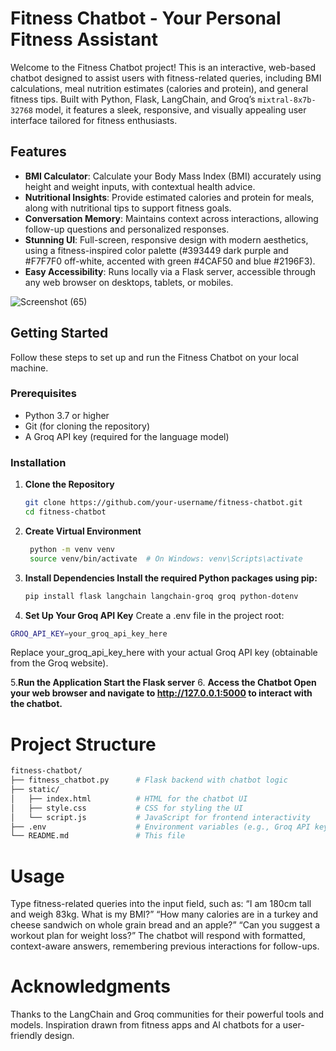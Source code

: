 # Fitness Chatbot - Your Personal Fitness Assistant

Welcome to the Fitness Chatbot project! This is an interactive, web-based chatbot designed to assist users with fitness-related queries, including BMI calculations, meal nutrition estimates (calories and protein), and general fitness tips. Built with Python, Flask, LangChain, and Groq’s `mixtral-8x7b-32768` model, it features a sleek, responsive, and visually appealing user interface tailored for fitness enthusiasts.

## Features

- **BMI Calculator**: Calculate your Body Mass Index (BMI) accurately using height and weight inputs, with contextual health advice.
- **Nutritional Insights**: Provide estimated calories and protein for meals, along with nutritional tips to support fitness goals.
- **Conversation Memory**: Maintains context across interactions, allowing follow-up questions and personalized responses.
- **Stunning UI**: Full-screen, responsive design with modern aesthetics, using a fitness-inspired color palette (#393449 dark purple and #F7F7F0 off-white, accented with green #4CAF50 and blue #2196F3).
- **Easy Accessibility**: Runs locally via a Flask server, accessible through any web browser on desktops, tablets, or mobiles.

![Screenshot (65)](https://github.com/user-attachments/assets/67f82ab6-034b-46b6-834f-b6e379bf4ece)


## Getting Started

Follow these steps to set up and run the Fitness Chatbot on your local machine.

### Prerequisites

- Python 3.7 or higher
- Git (for cloning the repository)
- A Groq API key (required for the language model)

### Installation

1. **Clone the Repository**
   ```bash
   git clone https://github.com/your-username/fitness-chatbot.git
   cd fitness-chatbot

2. **Create Virtual Environment**
   ```bash
    python -m venv venv
    source venv/bin/activate  # On Windows: venv\Scripts\activate

3. **Install Dependencies Install the required Python packages using pip:**
   ```bash
   pip install flask langchain langchain-groq groq python-dotenv

4. **Set Up Your Groq API Key**
  Create a .env file in the project root:
  ```bash
  GROQ_API_KEY=your_groq_api_key_here
  ```
  Replace your_groq_api_key_here with your actual Groq API key (obtainable from the Groq website).

5.**Run the Application Start the Flask server**
6. **Access the Chatbot Open your web browser and navigate to http://127.0.0.1:5000 to interact with the chatbot.**

# Project Structure
```bash
fitness-chatbot/
├── fitness_chatbot.py      # Flask backend with chatbot logic
├── static/
│   ├── index.html          # HTML for the chatbot UI
│   ├── style.css           # CSS for styling the UI
│   └── script.js           # JavaScript for frontend interactivity
├── .env                    # Environment variables (e.g., Groq API key)
└── README.md               # This file

```

# Usage
Type fitness-related queries into the input field, such as:
“I am 180cm tall and weigh 83kg. What is my BMI?”
“How many calories are in a turkey and cheese sandwich on whole grain bread and an apple?”
“Can you suggest a workout plan for weight loss?”
The chatbot will respond with formatted, context-aware answers, remembering previous interactions for follow-ups.

# Acknowledgments
Thanks to the LangChain and Groq communities for their powerful tools and models.
Inspiration drawn from fitness apps and AI chatbots for a user-friendly design.
